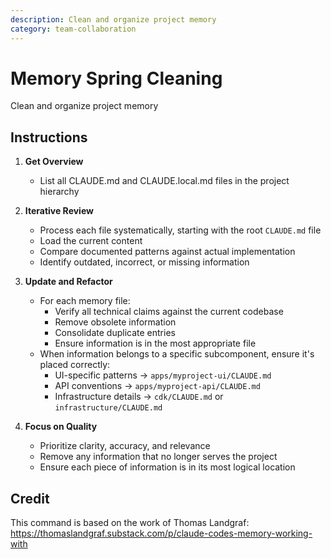 ```yaml
---
description: Clean and organize project memory
category: team-collaboration
---
```


# Memory Spring Cleaning

Clean and organize project memory

## Instructions

1. **Get Overview**
   - List all CLAUDE.md and CLAUDE.local.md files in the project hierarchy

2. **Iterative Review**
   - Process each file systematically, starting with the root `CLAUDE.md` file
   - Load the current content
   - Compare documented patterns against actual implementation
   - Identify outdated, incorrect, or missing information

3. **Update and Refactor**
   - For each memory file:
     - Verify all technical claims against the current codebase
     - Remove obsolete information
     - Consolidate duplicate entries
     - Ensure information is in the most appropriate file
   - When information belongs to a specific subcomponent, ensure it's placed correctly:
     - UI-specific patterns → `apps/myproject-ui/CLAUDE.md`
     - API conventions → `apps/myproject-api/CLAUDE.md`
     - Infrastructure details → `cdk/CLAUDE.md` or `infrastructure/CLAUDE.md`

4. **Focus on Quality**
   - Prioritize clarity, accuracy, and relevance
   - Remove any information that no longer serves the project
   - Ensure each piece of information is in its most logical location

## Credit

This command is based on the work of Thomas Landgraf: https://thomaslandgraf.substack.com/p/claude-codes-memory-working-with
